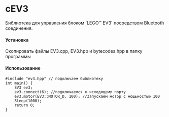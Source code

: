 # cEV3
Библиотека для управления блоком 'LEGO™ EV3' посредством Bluetooth соединения. 

#### Установка

Скопировать файлы EV3.cpp, EV3.hpp и bytecodes.hpp в папку программы

#### Использование

```с++
#include "ev3.hpp" // подключаем библиотеку
int main() {
	EV3 ev3;
	ev3.connect(6); //подключаемся к исходящему порту
	ev3.motor(EV3::MOTOR_D, 100); //Запускаем мотор с мощьностью 100
	Sleep(1000);
	return 0;
}
```
